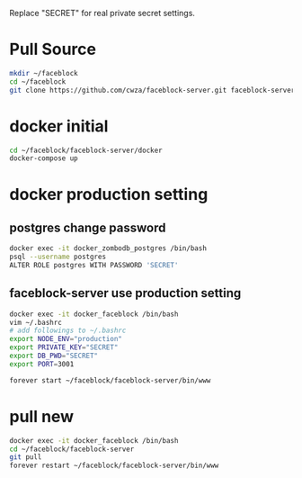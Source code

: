 Replace "SECRET" for real private secret settings.

# Pull Source
``` bash
mkdir ~/faceblock
cd ~/faceblock
git clone https://github.com/cwza/faceblock-server.git faceblock-server
```

# docker initial
``` bash
cd ~/faceblock/faceblock-server/docker
docker-compose up
```

# docker production setting
## postgres change password
``` bash
docker exec -it docker_zombodb_postgres /bin/bash
psql --username postgres
ALTER ROLE postgres WITH PASSWORD 'SECRET'
```

## faceblock-server use production setting
``` bash
docker exec -it docker_faceblock /bin/bash
vim ~/.bashrc
# add followings to ~/.bashrc
export NODE_ENV="production"
export PRIVATE_KEY="SECRET"
export DB_PWD="SECRET"
export PORT=3001

forever start ~/faceblock/faceblock-server/bin/www
```

# pull new
``` bash
docker exec -it docker_faceblock /bin/bash
cd ~/faceblock/faceblock-server
git pull
forever restart ~/faceblock/faceblock-server/bin/www
```
